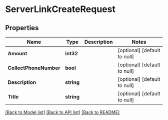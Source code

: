 # ServerLinkCreateRequest

## Properties
Name | Type | Description | Notes
------------ | ------------- | ------------- | -------------
**Amount** | **int32** |  | [optional] [default to null]
**CollectPhoneNumber** | **bool** |  | [optional] [default to null]
**Description** | **string** |  | [optional] [default to null]
**Title** | **string** |  | [optional] [default to null]

[[Back to Model list]](../README.md#documentation-for-models) [[Back to API list]](../README.md#documentation-for-api-endpoints) [[Back to README]](../README.md)

